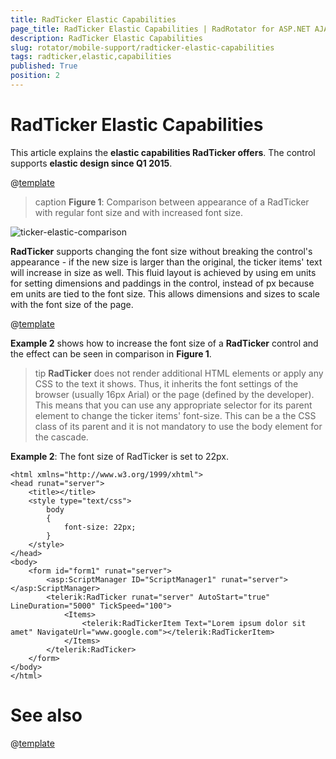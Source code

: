 ```yaml
---
title: RadTicker Elastic Capabilities
page_title: RadTicker Elastic Capabilities | RadRotator for ASP.NET AJAX Documentation
description: RadTicker Elastic Capabilities
slug: rotator/mobile-support/radticker-elastic-capabilities
tags: radticker,elastic,capabilities
published: True
position: 2
---
```


# RadTicker Elastic Capabilities

This article explains the **elastic capabilities RadTicker offers**. The control supports **elastic design since Q1 2015**.

@[template](/_templates/common/render-mode.md#resp-elastic-desc)

>caption **Figure 1**: Comparison between appearance of a RadTicker with regular font size and with increased font size.

![ticker-elastic-comparison](images/ticker-elastic-comparison.png)

**RadTicker** supports changing the font size without breaking the control's appearance - if the new size is larger than the original, the ticker items' text will increase in size as well. This fluid layout is achieved by using em units for setting dimensions and paddings in the control, instead of px because em units are tied to the font size. This allows dimensions and sizes to scale with the font size of the page.

@[template](/_templates/common/font-size-notes.md#note-and-example "control: RadTicker")

**Example 2** shows how to increase the font size of a **RadTicker** control and the effect can be seen in comparison in **Figure 1**.

>tip  **RadTicker** does not render additional HTML elements or apply any CSS to the text it shows.	Thus, it inherits the font settings of the browser (usually 16px Arial) or the page (defined by the developer).	This means that you can use any appropriate selector for its parent element to change the ticker items' font-size.	This can be a the CSS class of its parent and it is not mandatory to use the body element for the cascade.

**Example 2**: The font size of RadTicker is set to 22px.

````ASP.NET
<html xmlns="http://www.w3.org/1999/xhtml">
<head runat="server">
	<title></title>
	<style type="text/css">
		body
		{
			font-size: 22px;
		}
	</style>
</head>
<body>
	<form id="form1" runat="server">
		<asp:ScriptManager ID="ScriptManager1" runat="server"></asp:ScriptManager>
		<telerik:RadTicker runat="server" AutoStart="true" LineDuration="5000" TickSpeed="100">
			<Items>
				<telerik:RadTickerItem Text="Lorem ipsum dolor sit amet" NavigateUrl="www.google.com"></telerik:RadTickerItem>
			</Items>
		</telerik:RadTicker>
	</form>
</body>
</html>
````

# See also

@[template](/_templates/common/font-size-notes.md#related-resources)